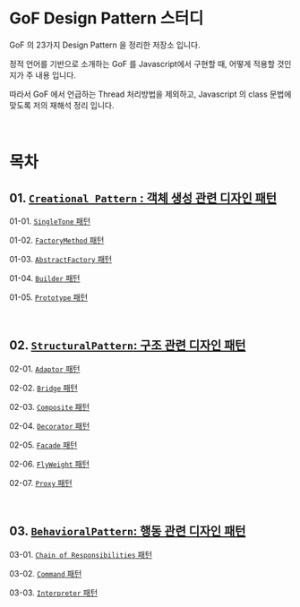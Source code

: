 # GoF Design Pattern 스터디

GoF 의 23가지 Design Pattern 을 정리한 저장소 입니다.

정적 언어를 기반으로 소개하는 GoF 를 Javascript에서 구현할 때, 어떻게 적용할 것인지가 주 내용 입니다.

따라서 GoF 에서 언급하는 Thread 처리방법을 제외하고, Javascript 의 class 문법에 맞도록 저의 재해석 정리 입니다.

<br/>

# 목차

## 01. [``Creational Pattern`` : 객체 생성 관련 디자인 패턴](https://github.com/Chocobe/-Study-DesignPatter/tree/master/src/_01_CreationalPattern)

01-01. [``SingleTone`` 패턴](https://github.com/Chocobe/-Study-DesignPatter/tree/master/src/_01_CreationalPattern/_01_01_SingleTon)

01-02. [``FactoryMethod`` 패턴](https://github.com/Chocobe/-Study-DesignPatter/tree/master/src/_01_CreationalPattern/_01_02_FactoryMethod)

01-03. [``AbstractFactory`` 패턴](https://github.com/Chocobe/-Study-DesignPatter/tree/master/src/_01_CreationalPattern/_01_03_AbstractFactory)

01-04. [``Builder`` 패턴](https://github.com/Chocobe/-Study-DesignPatter/tree/master/src/_01_CreationalPattern/_01_04_Builder)

01-05. [``Prototype`` 패턴](https://github.com/Chocobe/-Study-DesignPatter/tree/master/src/_01_CreationalPattern/_01_05_Prototype)



<br/>



## 02. [``StructuralPattern``: 구조 관련 디자인 패턴](https://github.com/Chocobe/-Study-DesignPatter/tree/master/src/_02_StructuralPattern)

02-01. [``Adaptor`` 패턴](https://github.com/Chocobe/-Study-DesignPatter/tree/master/src/_02_StructuralPattern/_02_01_Adapter)

02-02. [``Bridge`` 패턴](https://github.com/Chocobe/-Study-DesignPatter/tree/master/src/_02_StructuralPattern/_02_02_Bridge)

02-03. [``Composite`` 패턴](https://github.com/Chocobe/-Study-DesignPatter/tree/master/src/_02_StructuralPattern/_02_03_Composite)

02-04. [``Decorator`` 패턴](https://github.com/Chocobe/-Study-DesignPatter/tree/master/src/_02_StructuralPattern/_02_04_Decorator)

02-05. [``Facade`` 패턴](https://github.com/Chocobe/-Study-DesignPatter/tree/master/src/_02_StructuralPattern/_02_05_Facade)

02-06. [``FlyWeight`` 패턴](https://github.com/Chocobe/-Study-DesignPatter/tree/master/src/_02_StructuralPattern/_02_05_FlyWeight)

02-07. [``Proxy`` 패턴](https://github.com/Chocobe/-Study-DesignPatter/tree/master/src/_02_StructuralPattern/_02_07_Proxy)



<br/>



## 03. [``BehavioralPattern``: 행동 관련 디자인 패턴](https://github.com/Chocobe/-Study-DesignPatter/tree/master/src/_03_BehavioralPattern)

03-01. [``Chain of Responsibilities`` 패턴](https://github.com/Chocobe/-Study-DesignPatter/tree/master/src/_03_BehavioralPattern/_03_01_ChainOfResponsibilities)

03-02. [``Command`` 패턴](https://github.com/Chocobe/-Study-DesignPatter/tree/master/src/_03_BehavioralPattern/_03_02_Command)

03-03. [``Interpreter`` 패턴](https://github.com/Chocobe/-Study-DesignPatter/tree/master/src/_03_BehavioralPattern/_03_03_Interpreter)

